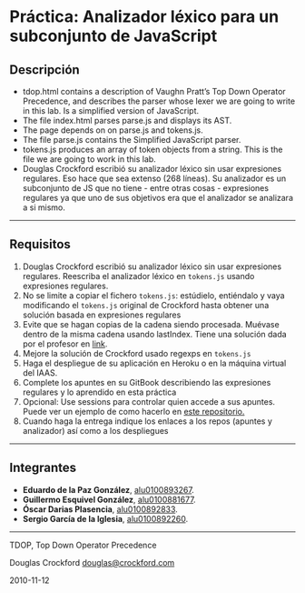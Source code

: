 # Práctica: Analizador léxico para un subconjunto de JavaScript
## Descripción
* tdop.html contains a description of Vaughn Pratt’s Top Down Operator Precedence, and describes the parser whose lexer we are going to write in this lab. Is a simplified version of JavaScript.
* The file index.html parses parse.js and displays its AST.
* The page depends on on parse.js and tokens.js.
* The file parse.js contains the Simplified JavaScript parser.
* tokens.js produces an array of token objects from a string. This is the file we are going to work in this lab.
* Douglas Crockford escribió su analizador léxico sin usar expresiones regulares. Eso hace que sea extenso (268 líneas). Su analizador es un subconjunto de JS que no tiene - entre otras cosas - expresiones regulares ya que uno de sus objetivos era que el analizador se analizara a si mismo.
---
## Requisitos
1. Douglas Crockford escribió su analizador léxico sin usar expresiones regulares. Reescriba el analizador léxico en `tokens.js` usando expresiones regulares.
2. No se limite a copiar el fichero `tokens.js`: estúdielo, entiéndalo y vaya modificando el `tokens.js` original de Crockford hasta obtener una solución basada en expresiones regulares
3. Evite que se hagan copias de la cadena siendo procesada. Muévase dentro de la misma cadena usando lastIndex. Tiene una solución dada por el profesor en [link](https://github.com/crguezl/ull-etsii-grado-pl-minijavascript/blob/gh-pages/tokens.js).
4. Mejore la solución de Crockford usado regexps en `tokens.js`
5. Haga el despliegue de su aplicación en Heroku o en la máquina virtual del IAAS.
6. Complete los apuntes en su GitBook describiendo las expresiones regulares y lo aprendido en esta práctica
7. Opcional: Use sessions para controlar quien accede a sus apuntes. Puede ver un ejemplo de como hacerlo en [este repositorio.](https://github.com/ULL-ESIT-DSI-1617/express-cookies-examples)
8. Cuando haga la entrega indique los enlaces a los repos (apuntes y analizador) así como a los despliegues
---
## Integrantes
* **Eduardo de la Paz González**, [alu0100893267](https://alu0100893267.github.io).
* **Guillermo Esquivel González**, [alu0100881677](https://alu0100881677.github.io).
* **Óscar Darias Plasencia**, [alu0100892833](https://alu0100892833.github.io).
* **Sergio García de la Iglesia**, [alu0100892260](https://sergiogarciadli.github.io).

---
TDOP, Top Down Operator Precedence

Douglas Crockford
douglas@crockford.com

2010-11-12
